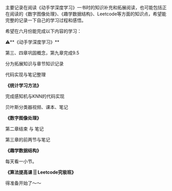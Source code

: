 主要记录在阅读《动手学深度学习》一书时的知识补充和拓展阅读，也可能包括正在阅读的《数字图像处理》、《趣学数据结构》、Leetcode等方面的知识点，希望能完整的记录一下自己的学习过程和感悟。

希望在六月份能完成以下内容的学习：

⚠️**《动手学深度学习》**

第三、四章巩固概念，第九章完成9.5

分为拓展知识与章节知识记录

代码实现与笔记整理

**《统计学习方法》**

完成感知机与KNN的代码实现

贝叶斯分类器视频、课本、笔记

**《数字图像处理》**

第二章结束 与 笔记

第三章的前两节与笔记

**《趣学数据结构》**

每天看一小节。

**《算法提高课 || Leetcode究极班》**

得准备开始了～～